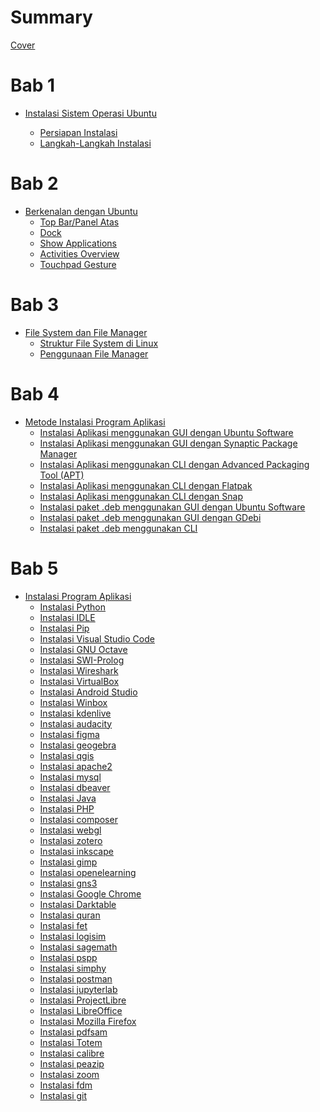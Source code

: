 # Summary
[Cover](./cover.md)
# Bab 1
- [Instalasi Sistem Operasi Ubuntu](./chapter_1.md)
  - [Persiapan Instalasi](./persiapan_instalasi.md)
  - [Langkah-Langkah Instalasi](./langkah_instalasi.md)
  
  <!-- - [Pengenalan Antarmuka Desktop Ubuntu](./pengenalan_ubuntu_desktop.md)
  - [Proses Instalasi Aplikasi pada Ubuntu](./chapter_2.md) -->

# Bab 2
- [Berkenalan dengan Ubuntu](./bab_2.md)
  - [Top Bar/Panel Atas](./top_bar.md)
  - [Dock](./dock.md)
  - [Show Applications](./show_app.md)
  - [Activities Overview](./activities_overview.md)
  - [Touchpad Gesture](./touchpad_gesture.md)
  <!-- - [Persiapan Instalasi](./persiapan_instalasi.md)
  - [Langkah-Langkah Instalasi](./langkah_instalasi.md)
   -->

# Bab 3
- [File System dan File Manager](./bab_3.md)
  - [Struktur File System di Linux](./filesystem.md)
  - [Penggunaan File Manager](./nautilus.md)

# Bab 4
- [Metode Instalasi Program Aplikasi](./bab_4.md)
  - [Instalasi Aplikasi menggunakan GUI dengan Ubuntu Software](./instalasi_gui_ubuntu_software.md)
  - [Instalasi Aplikasi menggunakan GUI dengan Synaptic Package Manager](./instalasi_gui_synaptic.md)
  - [Instalasi Aplikasi menggunakan CLI dengan Advanced Packaging Tool (APT)](./instalasi_cli_apt.md)
  - [Instalasi Aplikasi menggunakan CLI dengan Flatpak](./instalasi_cli_flatpak.md) 
  - [Instalasi Aplikasi menggunakan CLI dengan Snap](./instalasi_cli_snap.md)
  - [Instalasi paket .deb menggunakan GUI dengan Ubuntu Software](./instalasi_deb_gui_ubuntu_software.md) 
  - [Instalasi paket .deb menggunakan GUI dengan GDebi](./instalasi_deb_gui_gdebi.md)
  - [Instalasi paket .deb menggunakan CLI](./instalasi_deb_cli.md)

# Bab 5
- [Instalasi Program Aplikasi](./bab_5.md)
  - [Instalasi Python](./instalasi_python.md)
  - [Instalasi IDLE](./instalasi_idle%20python.md)
  - [Instalasi Pip](./instalasi_pip%20python.md)
  - [Instalasi Visual Studio Code](./instalasi_vscode.md)
  - [Instalasi GNU Octave](./instalasi_octave.md)
  - [Instalasi SWI-Prolog](./instalasi_prolog.md)
  - [Instalasi Wireshark](./instalasi_wireshark.md)
  - [Instalasi VirtualBox](./instalasi_vb.md)
  - [Instalasi Android Studio](./instalasi_android.md)
  - [Instalasi Winbox](./instalasi_winbox.md)
  - [Instalasi kdenlive](./instalasi_kdenlive.md)
  - [Instalasi audacity](./instalasi_audacity.md)
  - [Instalasi figma](./instalasi_figma.md)
  - [Instalasi geogebra](./instalasi_geogebra.md)
  - [Instalasi qgis](./instalasi_qgis.md)
  - [Instalasi apache2](./instalasi_apache2.md)
  - [Instalasi mysql](./instalasi_mysql.md)
  - [Instalasi dbeaver](./instalasi_dbeaver.md)
  - [Instalasi Java](./instalasi_java.md)
  - [Instalasi PHP](./instalasi_php.md)
  - [Instalasi composer](./instalasi_composer.md)
  - [Instalasi webgl](./instalasi_webgl.md)
  - [Instalasi zotero](./instalasi_zotero.md)
  - [Instalasi inkscape](./instalasi_inkscape.md)
  - [Instalasi gimp](./instalasi_gimp.md)
  - [Instalasi openelearning](./instalasi_openelearning.md)
  - [Instalasi gns3](./instalasi_gns3.md)
  - [Instalasi Google Chrome](./instalasi_chrome.md)
  - [Instalasi Darktable](./instalasi_darktable.md)
  - [Instalasi quran](./instalasi_quran.md)
  - [Instalasi fet](./instalasi_fet.md)
  - [Instalasi logisim](./instalasi_logisim.md)
  - [Instalasi sagemath](./instalasi_sagemath.md)
  - [Instalasi pspp](./instalasi_pspp.md)
  - [Instalasi simphy](./instalasi_simphy.md)
  - [Instalasi postman](./instalasi_postman.md)
  - [Instalasi jupyterlab](./instalasi_jupyterlab.md)
  - [Instalasi ProjectLibre](./instalasi_projectlibre.md)
  - [Instalasi LibreOffice](./instalasi_libreoffice.md)
  - [Instalasi Mozilla Firefox](./instalasi_firefox.md)
  - [Instalasi pdfsam](./instalasi_pdfsam.md)
  - [Instalasi Totem](./instalasi_totem.md)
  - [Instalasi calibre](./instalasi_calibre.md)
  - [Instalasi peazip](./instalasi_peazip.md)
  - [Instalasi zoom](./instalasi_zoom.md)
  - [Instalasi fdm](./instalasi_fdm.md)
  - [Instalasi git](./instalasi_git.md)
  
<!-- # Kebutuhan Aplikasi Pembelajaran
- [Daftar Aplikasi Pembelajaran](./daftar_mata_kuliah.md)
  - [GNS 3](./instalasi_gns3.md) -->
  <!-- - [Visual Studio Code](./instalasi_vscode.md)
  - [Python](./instalasi_python.md)
  - [Pip Python](./instalasi_pip%20python.md)
  - [Idle Python](./instalasi_idle%20python.md)
  - [Java](./instalasi_java.md)
  - [Netbeans](./instalasi_netbeans.md)
  - [VirtualBox](./instalasi_vb.md)
  - [GNU Octave](./instalasi_octave.md)
  - [Android Studio](./instalasi_android.md)
  - [SWI-Prolog](./instalasi_prolog.md)
  - [Wireshark](./instalasi_wireshark.md)
  - [Figma](./instalasi_figma.md)
  - [LibreOffice](./instalasi_libreoffice.md)
  - [MySQL](./instalasi_mysql.md)
  - [XAMPP](./instalasi_xampp.md)
  - [PHP](./instalasi_php.md)
  - [Composer](./instalasi_composer.md)
  - [Open eLearning](./instalasi_openelearning.md) -->
  <!-- - [Mendeley](./instalasi_mendeley.md)
  - [JupyterLab](./instalasi_jupyterlab.md)
  - [Julia](./instalasi_julia.md)
  - [R](./instalasi_r.md)
  - [Golang](./instalasi_golang.md) -->

<!-- # Hasil Uji Coba Perangkat Lunak
- [Agama](./matkul/agama.md)
- [Pancasila](./matkul/pancasila.md)
- [Kewarganegaraan](./matkul/kewarganegaraan.md)
- [Bahasa Indonesia](./matkul/bahasa%20indonesia.md)
- [Bahasa Inggris](./matkul/bahasa%20inggris.md)
- [Pengantar Lingkungan Lahan Basah](./matkul/pengantar%20lingkungan%20lahan%20basah.md)
- [Pengantar Pendidikan](./matkul/pengantar%20pendidikan.md)
- [Perkembangan Peserta Didik](./matkul/perkembangan%20peserta%20didik.md)
- [Belajar dan Pembelajaran](./matkul/belajar%20dan%20pembelajaran.md)
- [Profesi Kependidikan](./matkul/profesi%20kependidikan.md)
- [Manajemen Dan Administrasi Sekolah](./matkul/manajemen%20dan%20administrasi%20sekolah.md)
- [Matematika Dasar](./matkul/matematika%20dasar.md)
- [Fisika Dasar](./matkul/fisika%20dasar.md) 
- [Pemrograman Dasar 1](./matkul/pemrograman_dasar_1.md)
- [Pengantar Sistem Dijital](./matkul/pengantar%20sistem%20digital.md)
- [Matematika Diskrit](./matkul/matematika%20diskrit.md)
- [Kalkulus](./matkul/kalkulus.md)
- [Pengantar Organisasi Komputer](./matkul/pengantar%20organisasi%20komputer.md)
- [Struktur Data](./matkul/struktur%20data.md)
- [Pemrograman Web 1](./matkul/pemrograman%20web%201.md)
- [Aljabar Linear](./matkul/aljabar%20linear.md)
- [Statistika dan Probabilitas](./matkul/statistika%20dan%20probabilitas.md)
- [Pemrograman Dasar 2](./matkul/pemrograman_dasar_2.md)
- [Sistem Operasi](./matkul/sistem%20operasi.md)
- [Disain dan Analisis Algoritma](./matkul/disain%20dan%20analisis%20algoritma.md)
- [Pemrosesan Citra Digital](./matkul/pemrosesan%20citra%20digital.md)
- [Basis Data](./matkul/basis%20data.md)
- [Pemrograman Perangkat Bergerak](./matkul/pemrograman%20peragkat%20bergerak.md)
- [Pemrograman Web 2]()
- [Jaringan dan Komunikasi Data]()
- [Logika Untuk Ilmu Komputer]()
- [Pengembangan Open Source]()
- [Teknik Pengolahan Multimedia]()
- [Sistem Interaksi]()
- [Rekayasa Perangkat Lunak]()
- [Proyek Perangkat Lunak]()
- [Sistem Informasi Pendidikan]()
- [Data Sains]()
- [Pengajaran Berbantuan Komputer]()
- [Metode Numerik]()
- [Sistem Informasi Geografis*]()
- [Grafika Komputer*]()
- [Sistem Cerdas*]()
- [Pilihan Lintas Prodi 1]()
- [Pilihan Lintas Prodi 2]()
- [Pilihan Lintas Prodi 3]()
- [Mesin Learning*]()
- [Simulasi dan Pemodelan*]()
- [Digital Fotografi*]()
- [Pemrograman Logika*]()
- [Pengolahan Bahasa Manusia*]()
- [Kriptografi dan Keamanan Informasi*]()
- [Penjaminan Mutu Perangkat Lunak*]()
- [Manajemen Proyek*]()
- [Administrasi Sistem*]()
- [Media & Teknologi Pembelajaran]()
- [PKL*]()
- [Telaah Kurikulum  SMK (Disain instruksional)]()
- [Strategi Belajar Mengajar]()
- [Evaluasi Pembelajaran]()
- [Perencanaan Pembelajaran Ilmu Komputer]()
- [Program Latihan Persekolahan 1 (PLP 1)]()
- [Program Latihan Persekolahan 2 (PLP 2)]()
- [Metodologi Penelitian]()
- [Komputer Masyarakat]()
- [Skripsi]() -->




